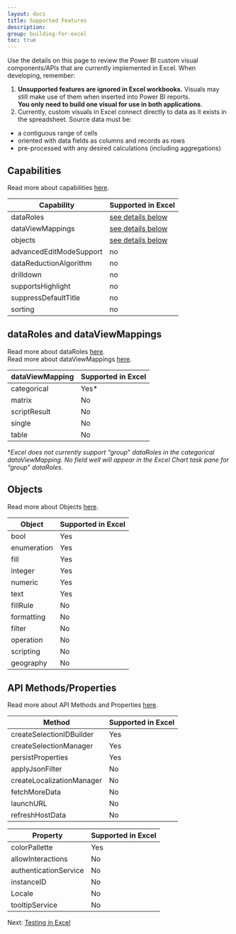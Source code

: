 ```yaml
---
layout: docs
title: Supported Features
description: 
group: building-for-excel
toc: true
---
```


Use the details on this page to review the Power BI custom visual components/APIs that are currently implemented in Excel.  When developing, remember:  
1. **Unsupported features are ignored in Excel workbooks.**  Visuals may still make use of them when inserted into Power BI reports.  
**You only need to build one visual for use in both applications**.  
1. Currently, custom visuals in Excel connect directly to data as it exists in the spreadsheet.  Source data must be:  
  * a contiguous range of cells
  * oriented with data fields as columns and records as rows
  * pre-processed with any desired calculations (including aggregations)

## Capabilities
Read more about capabilities [here](../../concepts/capabilities/).

| Capability              | Supported in Excel                                                            |
| ----------------------- | ----------------------------------------------------------------------------- |
| dataRoles               | [see details below](../supported-features/#dataroles-and-dataviewmappings)    |
| dataViewMappings        | [see details below](../supported-features/#dataroles-and-dataviewmappings)    |
| objects                 | [see details below](../supported-features/#objects)                           |
| advancedEditModeSupport | no                                                                            |
| dataReductionAlgorithm  | no                                                                            |
| drilldown               | no                                                                            |
| supportsHighlight       | no                                                                            |
| suppressDefaultTitle    | no                                                                            |
| sorting                 | no                                                                            |

## dataRoles and dataViewMappings
Read more about dataRoles [here](../../concepts/capabilities/).  
Read more about dataViewMappings [here](../../concepts/dataviewmappings/).
 
| dataViewMapping         | Supported in Excel |
| ----------------------- | ------------------ |
| categorical             | Yes*               |
| matrix                  | No                 |
| scriptResult            | No                 |
| single                  | No                 |
| table                   | No                 |
 
**Excel does not currently support “group” dataRoles in the categorical dataViewMapping.  No field well will appear in the Excel Chart task pane for “group” dataRoles.*


## Objects
Read more about Objects [here](../../concepts/objects-and-properties/).

| Object      | Supported in Excel |
| ----------- | ------------------ |
| bool	      | Yes                |
| enumeration | Yes                |
| fill        | Yes                |
| integer     | Yes                |
| numeric     | Yes                |
| text        | Yes                |
| fillRule    | No                 |
| formatting  | No                 |
| filter      | No                 |
| operation   | No                 |
| scripting   | No                 |
| geography   | No                 |

## API Methods/Properties
Read more about API Methods and Properties [here](../../../../api/references/ivisualhost/).

| Method                    | Supported in Excel |
| ------------------------- | ------------------ |
| createSelectionIDBuilder  | Yes                |
| createSelectionManager    | Yes                |
| persistProperties         | Yes                |
| applyJsonFilter           | No                 |
| createLocalizationManager | No                 |
| fetchMoreData             | No                 |
| launchURL                 | No                 |
| refreshHostData           | No                 |

| Property                 | Supported in Excel |
|--------------------------|--------------------|
| colorPallette            | Yes                |
| allowInteractions        | No                 |
| authenticationService    | No                 |
| instanceID               | No                 |
| Locale                   | No                 |
| tooltipService           | No                 |

Next: [Testing in Excel](../testing-in-excel/)